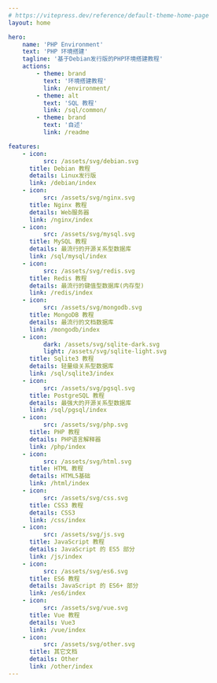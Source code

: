 ```yaml
---
# https://vitepress.dev/reference/default-theme-home-page
layout: home

hero:
    name: 'PHP Environment'
    text: 'PHP 环境搭建'
    tagline: '基于Debian发行版的PHP环境搭建教程'
    actions:
        - theme: brand
          text: '环境搭建教程'
          link: /environment/
        - theme: alt
          text: 'SQL 教程'
          link: /sql/common/
        - theme: brand
          text: '自述'
          link: /readme

features:
    - icon:
          src: /assets/svg/debian.svg
      title: Debian 教程
      details: Linux发行版
      link: /debian/index
    - icon:
          src: /assets/svg/nginx.svg
      title: Nginx 教程
      details: Web服务器
      link: /nginx/index
    - icon:
          src: /assets/svg/mysql.svg
      title: MySQL 教程
      details: 最流行的开源关系型数据库
      link: /sql/mysql/index
    - icon:
          src: /assets/svg/redis.svg
      title: Redis 教程
      details: 最流行的键值型数据库(内存型)
      link: /redis/index
    - icon:
          src: /assets/svg/mongodb.svg
      title: MongoDB 教程
      details: 最流行的文档数据库
      link: /mongodb/index
    - icon:
          dark: /assets/svg/sqlite-dark.svg
          light: /assets/svg/sqlite-light.svg
      title: Sqlite3 教程
      details: 轻量级关系型数据库
      link: /sql/sqlite3/index
    - icon:
          src: /assets/svg/pgsql.svg
      title: PostgreSQL 教程
      details: 最强大的开源关系型数据库
      link: /sql/pgsql/index
    - icon:
          src: /assets/svg/php.svg
      title: PHP 教程
      details: PHP语言解释器
      link: /php/index
    - icon:
          src: /assets/svg/html.svg
      title: HTML 教程
      details: HTML5基础
      link: /html/index
    - icon:
          src: /assets/svg/css.svg
      title: CSS3 教程
      details: CSS3
      link: /css/index
    - icon:
          src: /assets/svg/js.svg
      title: JavaScript 教程
      details: JavaScript 的 ES5 部分
      link: /js/index
    - icon:
          src: /assets/svg/es6.svg
      title: ES6 教程
      details: JavaScript 的 ES6+ 部分
      link: /es6/index
    - icon:
          src: /assets/svg/vue.svg
      title: Vue 教程
      details: Vue3
      link: /vue/index
    - icon:
          src: /assets/svg/other.svg
      title: 其它文档
      details: Other
      link: /other/index
---
```

